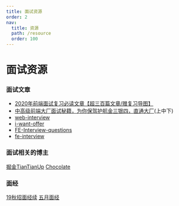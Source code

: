 ```yaml
---
title: 面试资源
order: 2
nav:
  title: 资源
  path: /resource
  order: 100
---
```


# 面试资源

### 面试文章
- [2020年前端面试复习必读文章【超三百篇文章/赠复习导图】](https://juejin.im/post/6844904116339261447)
- [中高级前端大厂面试秘籍，为你保驾护航金三银四，直通大厂](https://juejin.im/post/6844903776512393224)(上中下)
- [web-interview](https://github.com/search?q=web-interview)
- [i-want-offer](https://github.com/search?q=i-want-offer&type=users)
- [FE-Interview-questions](https://github.com/search?q=FE-Interview-questions)
- [fe-interview](https://github.com/haizlin/fe-interview)

### 面试相关的博主
[掘金TianTianUp](https://juejin.im/user/2348212569517645/posts)
[Chocolate](https://github.com/Chocolate1999/Front-end-learning-to-organize-notes/)

### 面经
[19秋招面经](https://juejin.im/post/6844903657088122887)[续](https://juejin.im/post/6844903687752515597)
[五月面经](https://juejin.im/post/6844904184135811086)



